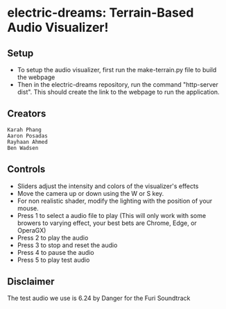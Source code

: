 # electric-dreams: Terrain-Based Audio Visualizer!



## Setup

- To setup the audio visualizer, first run the make-terrain.py file to build the webpage
- Then in the electric-dreams repository, run the command "http-server dist". This should create the link to the webpage to run the application. 

## Creators

```
Karah Phang
Aaron Posadas
Rayhaan Ahmed
Ben Wadsen
```

## Controls

- Sliders adjust the intensity and colors of the visualizer's effects
- Move the camera up or down using the W or S key.
- For non realistic shader, modify the lighting with the position of your mouse.
- Press 1 to select a audio file to play (This will only work with some browers to varying effect, your best bets are Chrome, Edge, or OperaGX)
- Press 2 to play the audio
- Press 3 to stop and reset the audio
- Press 4 to pause the audio
- Press 5 to play test audio

## Disclaimer
The test audio we use is 6.24 by Danger for the Furi Soundtrack